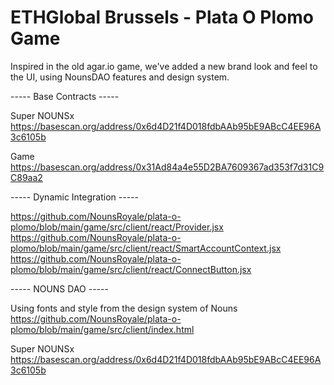 # ETHGlobal Brussels - Plata O Plomo Game

Inspired in the old agar.io game, we've added a new brand look and feel to the UI, using NounsDAO features and design system.

----- Base Contracts -----

Super NOUNSx
https://basescan.org/address/0x6d4D21f4D018fdbAAb95bE9ABcC4EE96A3c6105b

Game
https://basescan.org/address/0x31Ad84a4e55D2BA7609367ad353f7d31C9C89aa2

----- Dynamic Integration -----

https://github.com/NounsRoyale/plata-o-plomo/blob/main/game/src/client/react/Provider.jsx
https://github.com/NounsRoyale/plata-o-plomo/blob/main/game/src/client/react/SmartAccountContext.jsx
https://github.com/NounsRoyale/plata-o-plomo/blob/main/game/src/client/react/ConnectButton.jsx

----- NOUNS DAO -----

Using fonts and style from the design system of Nouns
https://github.com/NounsRoyale/plata-o-plomo/blob/main/game/src/client/index.html

Super NOUNSx
https://basescan.org/address/0x6d4D21f4D018fdbAAb95bE9ABcC4EE96A3c6105b
